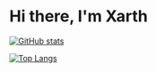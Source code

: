 # Hi there, I'm Xarth
[![GitHub stats](https://github-readme-stats.vercel.app/api?username=Xarth-Mai&show_icons=true&theme=radical)](https://github.com/anuraghazra/github-readme-stats)

[![Top Langs](https://github-readme-stats.vercel.app/api/top-langs/?username=Xarth-Mai&theme=radical)](https://github.com/anuraghazra/github-readme-stats)
